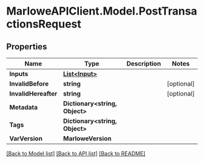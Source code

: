 # MarloweAPIClient.Model.PostTransactionsRequest

## Properties

Name | Type | Description | Notes
------------ | ------------- | ------------- | -------------
**Inputs** | [**List&lt;Input&gt;**](Input.md) |  | 
**InvalidBefore** | **string** |  | [optional] 
**InvalidHereafter** | **string** |  | [optional] 
**Metadata** | **Dictionary&lt;string, Object&gt;** |  | 
**Tags** | **Dictionary&lt;string, Object&gt;** |  | 
**VarVersion** | **MarloweVersion** |  | 

[[Back to Model list]](../README.md#documentation-for-models) [[Back to API list]](../README.md#documentation-for-api-endpoints) [[Back to README]](../README.md)

